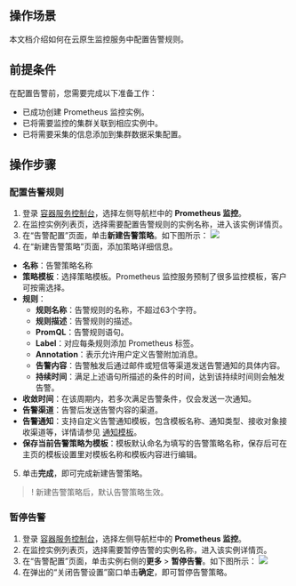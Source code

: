 
## 操作场景
本文档介绍如何在云原生监控服务中配置告警规则。 

## 前提条件

在配置告警前，您需要完成以下准备工作：
- 已成功创建 Prometheus 监控实例。
- 已将需要监控的集群关联到相应实例中。
- 已将需要采集的信息添加到集群数据采集配置。

## 操作步骤

### 配置告警规则

1. 登录 [容器服务控制台](https://console.cloud.tencent.com/tke2)，选择左侧导航栏中的 **Prometheus 监控**。
2. 在监控实例列表页，选择需要配置告警规则的实例名称，进入该实例详情页。
3. 在“告警配置”页面，单击**新建告警策略**。如下图所示：
![](https://qcloudimg.tencent-cloud.cn/raw/203e84c6590db2b4d1c11a0585b7fa83.png)
4. 在“新建告警策略”页面，添加策略详细信息。
  * **名称**：告警策略名称
  * **策略模板**：选择策略模板。Prometheus 监控服务预制了很多监控模板，客户可按需选择。
  * **规则**：
    - **规则名称**：告警规则的名称，不超过63个字符。
    - **规则描述**：告警规则的描述。
    - **PromQL**：告警规则语句。
    - **Label**：对应每条规则添加 Prometheus 标签。
    - **Annotation**：表示允许用户定义告警附加消息。
    - **告警内容**：告警触发后通过邮件或短信等渠道发送告警通知的具体内容。
    - **持续时间**：满足上述语句所描述的条件的时间，达到该持续时间则会触发告警。
  * **收敛时间**：在该周期内，若多次满足告警条件，仅会发送一次通知。
  * **告警渠道**：告警后发送告警内容的渠道。
  * **告警通知**：支持自定义告警通知模板，包含模板名称、通知类型、接收对象接收渠道等，详情请参见 [通知模板](https://cloud.tencent.com/document/product/1416/56012)。
  * **保存当前告警策略为模板**：模板默认命名为填写的告警策略名称，保存后可在主页的模板设置里对模板名称和模板内容进行编辑。
5. 单击**完成**，即可完成新建告警策略。

>! 新建告警策略后，默认告警策略生效。

### 暂停告警
1. 登录 [容器服务控制台](https://console.cloud.tencent.com/tke2)，选择左侧导航栏中的 **Prometheus 监控**。
2. 在监控实例列表页，选择需要暂停告警的实例名称，进入该实例详情页。
3. 在“告警配置”页面，单击实例右侧的**更多** > **暂停告警**。如下图所示：
![](https://qcloudimg.tencent-cloud.cn/raw/4d90d86c9adc9a2677b915fa56c442dd.png)
4. 在弹出的“关闭告警设置”窗口单击**确定**，即可暂停告警策略。

